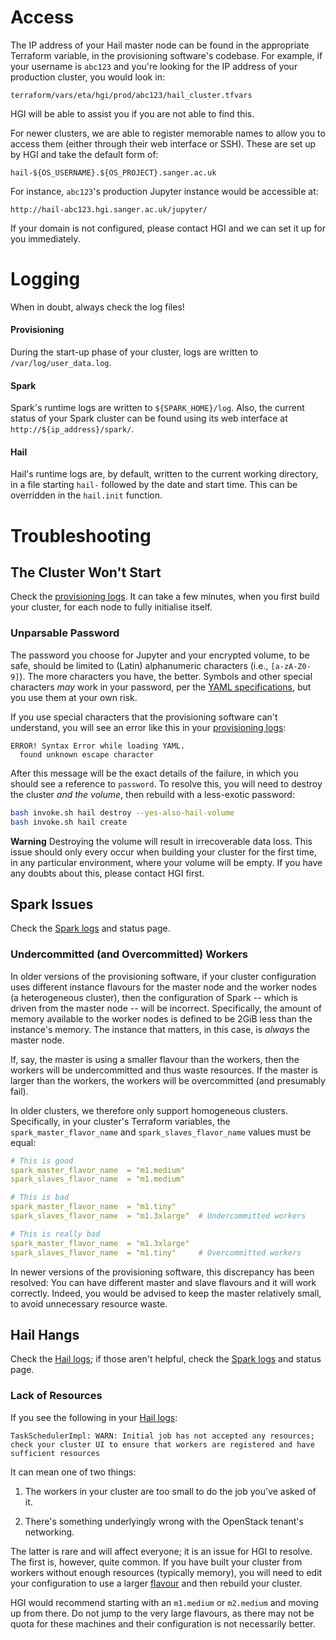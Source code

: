 # Access

The IP address of your Hail master node can be found in the appropriate
Terraform variable, in the provisioning software's codebase. For
example, if your username is `abc123` and you're looking for the IP
address of your production cluster, you would look in:

    terraform/vars/eta/hgi/prod/abc123/hail_cluster.tfvars

HGI will be able to assist you if you are not able to find this.

For newer clusters, we are able to register memorable names to allow you
to access them (either through their web interface or SSH). These are
set up by HGI and take the default form of:

    hail-${OS_USERNAME}.${OS_PROJECT}.sanger.ac.uk

For instance, `abc123`'s production Jupyter instance would be accessible
at:

    http://hail-abc123.hgi.sanger.ac.uk/jupyter/

If your domain is not configured, please contact HGI and we can set it
up for you immediately.

# Logging

When in doubt, always check the log files!

#### Provisioning
During the start-up phase of your cluster, logs are written to
`/var/log/user_data.log`.

#### Spark
Spark's runtime logs are written to `${SPARK_HOME}/log`. Also, the
current status of your Spark cluster can be found using its web
interface at `http://${ip_address}/spark/`.

#### Hail
Hail's runtime logs are, by default, written to the current working
directory, in a file starting `hail-` followed by the date and start
time. This can be overridden in the `hail.init` function.

# Troubleshooting

## The Cluster Won't Start

Check the [provisioning logs](#provisioning). It can take a few minutes,
when you first build your cluster, for each node to fully initialise
itself.

### Unparsable Password

The password you choose for Jupyter and your encrypted volume, to be
safe, should be limited to (Latin) alphanumeric characters (i.e.,
`[a-zA-Z0-9]`). The more characters you have, the better. Symbols and
other special characters *may* work in your password, per the [YAML
specifications](https://yaml.org/spec/1.1/), but you use them at your
own risk.

If you use special characters that the provisioning software can't
understand, you will see an error like this in your [provisioning
logs](#provisioning):

```
ERROR! Syntax Error while loading YAML.
  found unknown escape character
```

After this message will be the exact details of the failure, in which
you should see a reference to `password`. To resolve this, you will need
to destroy the cluster *and the volume*, then rebuild with a less-exotic
password:

```bash
bash invoke.sh hail destroy --yes-also-hail-volume
bash invoke.sh hail create
```

**Warning** Destroying the volume will result in irrecoverable data
loss. This issue should only every occur when building your cluster for
the first time, in any particular environment, where your volume will be
empty. If you have any doubts about this, please contact HGI first.

## Spark Issues

Check the [Spark logs](#spark) and status page.

### Undercommitted (and Overcommitted) Workers

In older versions of the provisioning software, if your cluster
configuration uses different instance flavours for the master node and
the worker nodes (a heterogeneous cluster), then the configuration of
Spark -- which is driven from the master node -- will be incorrect.
Specifically, the amount of memory available to the worker nodes is
defined to be 2GiB less than the instance's memory. The instance that
matters, in this case, is *always* the master node.

If, say, the master is using a smaller flavour than the workers, then
the workers will be undercommitted and thus waste resources. If the
master is larger than the workers, the workers will be overcommitted
(and presumably fail).

In older clusters, we therefore only support homogeneous clusters.
Specifically, in your cluster's Terraform variables, the
`spark_master_flavor_name` and `spark_slaves_flavor_name` values must be
equal:

```yml
# This is good
spark_master_flavor_name  = "m1.medium"
spark_slaves_flavor_name  = "m1.medium"

# This is bad
spark_master_flavor_name  = "m1.tiny"
spark_slaves_flavor_name  = "m1.3xlarge"  # Undercommitted workers

# This is really bad
spark_master_flavor_name  = "m1.3xlarge"
spark_slaves_flavor_name  = "m1.tiny"     # Overcommitted workers
```

In newer versions of the provisioning software, this discrepancy has
been resolved: You can have different master and slave flavours and it
will work correctly. Indeed, you would be advised to keep the master
relatively small, to avoid unnecessary resource waste.

## Hail Hangs

Check the [Hail logs](#hail); if those aren't helpful, check the [Spark
logs](#spark) and status page.

### Lack of Resources

If you see the following in your [Hail logs](#hail):

```
TaskSchedulerImpl: WARN: Initial job has not accepted any resources; check your cluster UI to ensure that workers are registered and have sufficient resources
```

It can mean one of two things:

1. The workers in your cluster are too small to do the job you've asked
   of it.

2. There's something underlyingly wrong with the OpenStack tenant's
   networking.

The latter is rare and will affect everyone; it is an issue for HGI to
resolve. The first is, however, quite common. If you have built your
cluster from workers without enough resources (typically memory), you
will need to edit your configuration to use a larger
[flavour](https://ssg-confluence.internal.sanger.ac.uk/display/OPENSTACK/Flavours)
and then rebuild your cluster.

HGI would recommend starting with an `m1.medium` or `m2.medium` and
moving up from there. Do not jump to the very large flavours, as there
may not be quota for these machines and their configuration is not
necessarily better.
